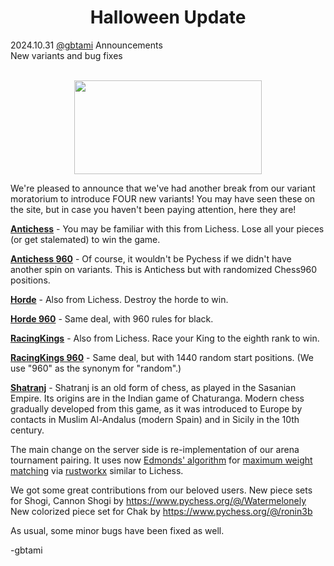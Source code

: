 <h1 align="center">Halloween Update</h1>
<div class="meta-headline">
    <div class= "meta">
        <span class="text">2024.10.31</span>
        <span class="text"><a href="/@/gbtami">@gbtami</a></span>
        <span class="text">Announcements</span>
    </div>
    <div class= "headline">New variants and bug fixes</div>
</div>
</br>

<p align="center">
  <img src="https://github.com/gbtami/pychess-variants/blob/master/static/images/witch.png" width="300" height="150">
</p>

We're pleased to announce that we've had another break from our variant moratorium to introduce FOUR new variants! You may have seen these on the site, but in case you haven't been paying attention, here they are!

[**Antichess**](https://www.pychess.org/variants/Antichess) - You may be familiar with this from Lichess. Lose all your pieces (or get stalemated) to win the game.

[**Antichess 960**](https://www.pychess.org/variants/antichess960) - Of course, it wouldn't be Pychess if we didn't have another spin on variants. This is Antichess but with randomized Chess960 positions.

[**Horde**](https://www.pychess.org/variants/horde) - Also from Lichess. Destroy the horde to win.

[**Horde 960**](https://www.pychess.org/variants/Horde960) - Same deal, with 960 rules for black.

[**RacingKings**](https://www.pychess.org/variants/racingkings) - Also from Lichess. Race your King to the eighth rank to win.

[**RacingKings 960**](https://www.pychess.org/variants/racingkings960) - Same deal, but with 1440 random start positions. (We use "960" as the synonym for "random".)

[**Shatranj**](https://www.pychess.org/variants/shatranj) - Shatranj is an old form of chess, as played in the Sasanian Empire. Its origins are in the Indian game of Chaturanga. Modern chess gradually developed from this game, as it was introduced to Europe by contacts in Muslim Al-Andalus (modern Spain) and in Sicily in the 10th century.

The main change on the server side is re-implementation of our arena tournament pairing.
It uses now [Edmonds' algorithm](https://en.wikipedia.org/wiki/Blossom_algorithm) for [maximum weight matching](https://en.wikipedia.org/wiki/Maximum_weight_matching) via [rustworkx](https://github.com/Qiskit/rustworkx) similar to Lichess.

We got some great contributions from our beloved users.
New piece sets for Shogi, Cannon Shogi by https://www.pychess.org/@/Watermelonely
New colorized piece set for Chak by https://www.pychess.org/@/ronin3b

As usual, some minor bugs have been fixed as well.

-gbtami
